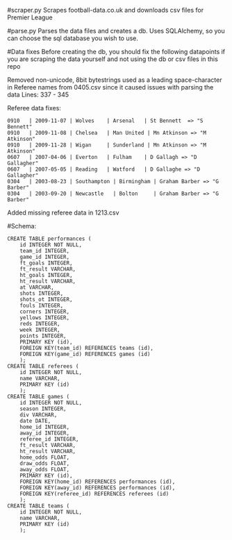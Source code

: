 

#scraper.py
Scrapes football-data.co.uk and downloads csv files for Premier League 

#parse.py
Parses the data files and creates a db. Uses SQLAlchemy, so you can choose
the sql database you wish to use.

#Data fixes
Before creating the db, you should fix the following datapoints if you are
scraping the data yourself and not using the db or csv files in this repo

Removed non-unicode, 8bit bytestrings  used as a leading space-character 
in Referee names from 0405.csv since it caused issues with parsing the data
Lines: 337 - 345

Referee data fixes:
```
0910   | 2009-11-07 | Wolves    | Arsenal   | St Bennett  => "S Bennett"
0910   | 2009-11-08 | Chelsea   | Man United | Mn Atkinson => "M Atkinson"
0910   | 2009-11-28 | Wigan     | Sunderland | Mn Atkinson => "M Atkinson"
0607   | 2007-04-06 | Everton   | Fulham    | D Gallagh => "D Gallagher"
0607   | 2007-05-05 | Reading   | Watford   | D Gallaghe => "D Gallagher"
0304   | 2003-08-23 | Southampton | Birmingham | Graham Barber => "G Barber"
0304   | 2003-09-20 | Newcastle   | Bolton     | Graham Barber => "G Barber"
```

Added missing referee data in 1213.csv

#Schema:
```
CREATE TABLE performances (
    id INTEGER NOT NULL,
    team_id INTEGER,
    game_id INTEGER,
    ft_goals INTEGER,
    ft_result VARCHAR,
    ht_goals INTEGER,
    ht_result VARCHAR,
    at VARCHAR,
    shots INTEGER,
    shots_ot INTEGER,
    fouls INTEGER,
    corners INTEGER,
    yellows INTEGER,
    reds INTEGER,
    week INTEGER,
    points INTEGER,
    PRIMARY KEY (id),
    FOREIGN KEY(team_id) REFERENCES teams (id),
    FOREIGN KEY(game_id) REFERENCES games (id)
    );
CREATE TABLE referees (
    id INTEGER NOT NULL,
    name VARCHAR,
    PRIMARY KEY (id)
    );
CREATE TABLE games (
    id INTEGER NOT NULL,
    season INTEGER,
    div VARCHAR,
    date DATE,
    home_id INTEGER,
    away_id INTEGER,
    referee_id INTEGER,
    ft_result VARCHAR,
    ht_result VARCHAR,
    home_odds FLOAT,
    draw_odds FLOAT,
    away_odds FLOAT,
    PRIMARY KEY (id),
    FOREIGN KEY(home_id) REFERENCES performances (id),
    FOREIGN KEY(away_id) REFERENCES performances (id),
    FOREIGN KEY(referee_id) REFERENCES referees (id)
    );
CREATE TABLE teams (
    id INTEGER NOT NULL,
    name VARCHAR,
    PRIMARY KEY (id)
    );
```
